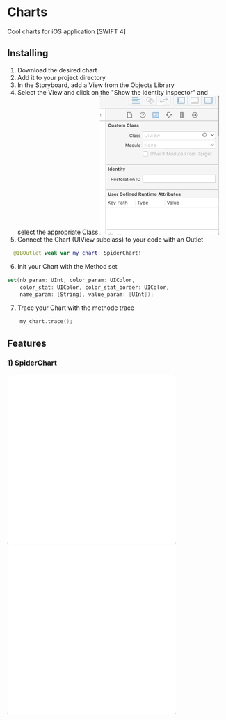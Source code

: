 # Charts
Cool charts for iOS application [SWIFT 4]

## Installing

1) Download the desired chart
2) Add it to your project directory
3) In the Storyboard, add a View from the Objects Library
4) Select the View and click on the "Show the identity inspector" and select the appropriate Class
![alt text](https://github.com/Choqs/Charts/blob/master/readme_sources/anim3.gif)
5) Connect the Chart (UIView subclass) to your code with an Outlet
```swift
  @IBOutlet weak var my_chart: SpiderChart!
```
6) Init your Chart with the Method set
```swift
set(nb_param: UInt, color_param: UIColor, 
    color_stat: UIColor, color_stat_border: UIColor, 
    name_param: [String], value_param: [UInt]);
```
7) Trace your Chart with the methode trace
```swift
    my_chart.trace();

```



## Features

### 1) SpiderChart

![alt text](https://github.com/Choqs/Charts/blob/master/readme_sources/anim.gif)![alt text](https://github.com/Choqs/Charts/blob/master/readme_sources/anim2.gif)

